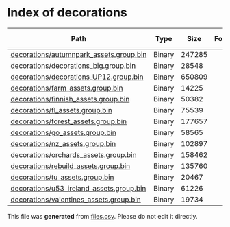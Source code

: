 # Index of decorations

| Path | Type | Size | Format | Language | DiE Info | Notes | Hash |
| --- | --- | --- | --- | --- | --- | --- | --- |
| [decorations/autumnpark_assets.group.bin](./decorations/autumnpark_assets.group.bin) | Binary | 247285 |  |  |  |  | 22570257f4cdaf32028128392709c2292463049a567c9785c92b14d5be55967c |
| [decorations/decorations_big.group.bin](./decorations/decorations_big.group.bin) | Binary | 28548 |  |  |  |  | 294f965e5bd5ec83576f0f4fe1500a22d878d8b36b295aea5968a2f927183c15 |
| [decorations/decorations_UP12.group.bin](./decorations/decorations_UP12.group.bin) | Binary | 650809 |  |  |  |  | 93ae50858fc8879139433946453bf7c98b8682d5350c7a87b7e0f5bcdc64baa5 |
| [decorations/farm_assets.group.bin](./decorations/farm_assets.group.bin) | Binary | 14225 |  |  |  |  | 8aafed30a6d9dda91b38d192e43a32af847287d102050a96c19494fb3b4ef512 |
| [decorations/finnish_assets.group.bin](./decorations/finnish_assets.group.bin) | Binary | 50382 |  |  |  |  | a5753d255320c583cc975c9a4ecedf6fbb82f30ed54a276c607275c00d192da4 |
| [decorations/fl_assets.group.bin](./decorations/fl_assets.group.bin) | Binary | 75539 |  |  |  |  | 02b696c4b1d752fe7dd0cef14069f17c3dbe45eed6a586e2c10f9d901d941de8 |
| [decorations/forest_assets.group.bin](./decorations/forest_assets.group.bin) | Binary | 177657 |  |  |  |  | 25742c405e4e8727e4506005a882b6ae921ac0499eec5be2e7cf45b074273d50 |
| [decorations/go_assets.group.bin](./decorations/go_assets.group.bin) | Binary | 58565 |  |  |  |  | 0544b3936ff259cef81b16c9b6e23f35f2c509e04b61d547b5cd65cef6a02d21 |
| [decorations/nz_assets.group.bin](./decorations/nz_assets.group.bin) | Binary | 102897 |  |  |  |  | 6bad16b0e78266334a38458ecb9a7acaec838535f6a2b26c9a21bb55ae35a157 |
| [decorations/orchards_assets.group.bin](./decorations/orchards_assets.group.bin) | Binary | 158462 |  |  |  |  | b05eee497c8d06de4e68b8d069228191e7c2bf50e2f96011045e0405f81c7cd4 |
| [decorations/rebuild_assets.group.bin](./decorations/rebuild_assets.group.bin) | Binary | 135760 |  |  |  |  | ca5d9712ef54f43ae459fb60f57358facc486bad5b55554d1d128a376d5c2411 |
| [decorations/tu_assets.group.bin](./decorations/tu_assets.group.bin) | Binary | 20467 |  |  |  |  | 76cecfc8dd53fe8eefa727c23c6bcd79902040526d805c17d12c3c4586a5b714 |
| [decorations/u53_ireland_assets.group.bin](./decorations/u53_ireland_assets.group.bin) | Binary | 61226 |  |  |  |  | 3a3de22dbc9bb23e1937d64f1a26f7f5fac4b5698d09c60df15375eac7221c2b |
| [decorations/valentines_assets.group.bin](./decorations/valentines_assets.group.bin) | Binary | 19734 |  |  |  |  | fa862a4b0203de77e5a4dcae6ff5198b85f9aa15af59bfb8e8810338ca5024b7 |


This file was **generated** from [files.csv](../../../../../../../../../files.csv). Please do not edit it directly.
